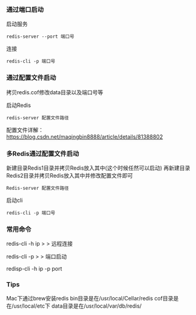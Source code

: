 ### 通过端口启动

启动服务

    redis-server --port 端口号
连接

    redis-cli -p 端口号

### 通过配置文件启动

拷贝redis.cof修改data目录以及端口号等

启动Redis

    redis-server 配置文件路径

配置文件详解：https://blog.csdn.net/maqingbin8888/article/details/81388802  

### 多Redis通过配置文件启动

新建目录Redis1目录并拷贝Redis放入其中(这个时候任然可以启动)
再新建目录Redis2目录并拷贝Redis放入其中并修改配置文件即可

    Redis-server 配置文件路径

启动cli

    redis-cli -p 端口号


### 常用命令

redis-cli -h ip > > 远程连接

redis-cli -p > > 端口启动

redisp-cli -h ip -p port


### Tips

Mac下通过brew安装redis
    bin目录是在/usr/local/Cellar/redis
    cof目录是在/usr/local/etc下
    data目录是在/usr/local/var/db/redis/
